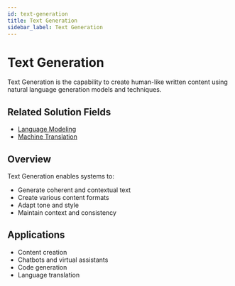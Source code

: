 ```yaml
---
id: text-generation
title: Text Generation
sidebar_label: Text Generation
---
```


# Text Generation

Text Generation is the capability to create human-like written content using natural language generation models and techniques.

## Related Solution Fields

- [Language Modeling](../solutions/language-modeling)
- [Machine Translation](../solutions/machine-translation)

## Overview

Text Generation enables systems to:

- Generate coherent and contextual text
- Create various content formats
- Adapt tone and style
- Maintain context and consistency

## Applications

- Content creation
- Chatbots and virtual assistants
- Code generation
- Language translation
